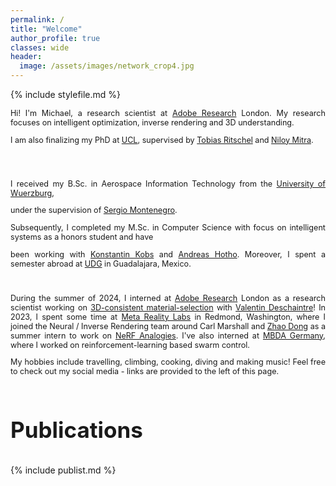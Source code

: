 ```yaml
---
permalink: /
title: "Welcome"
author_profile: true
classes: wide
header:
  image: /assets/images/network_crop4.jpg
---
```


{% include stylefile.md %}

<div style="text-align: justify; font-size: 90%;"> 

Hi! I'm Michael, a research scientist at <a href="https://research.adobe.com/">Adobe Research</a> London. 
My research focuses on intelligent optimization, inverse rendering and 3D understanding.

I am also finalizing my PhD at <a href="https://www.ucl.ac.uk">UCL</a>,
supervised by <a href="http://www.homepages.ucl.ac.uk/~ucactri">Tobias Ritschel</a> and <a href="http://www0.cs.ucl.ac.uk/staff/n.mitra">Niloy Mitra</a>. 

<br/> 

<br/>

I received my B.Sc. in Aerospace Information Technology from the <a href="https://www.uni-wuerzburg.de/startseite">University of Wuerzburg</a>,

under the supervision of <a href="https://www.informatik.uni-wuerzburg.de/aerospaceinfo/mitarbeiter/montenegro">Sergio Montenegro</a>.

Subsequently, I completed my M.Sc. in Computer Science with focus on intelligent systems as a honors student and have 

been working with <a href="https://www.informatik.uni-wuerzburg.de/datascience/staff/kobs">Konstantin Kobs</a> and <a href="https://www.informatik.uni-wuerzburg.de/datascience/staff/hotho">Andreas Hotho</a>.
Moreover, I spent a semester abroad at <a href="https://www.udg.mx">UDG</a> in Guadalajara, Mexico.
<br/>

<br/>

During the summer of 2024, I interned at <a href="https://research.adobe.com/">Adobe Research</a> London as a research scientist working on <a href="/sama">3D-consistent material-selection</a> with <a href="https://valentin.deschaintre.fr/">Valentin Deschaintre</a>! 
In 2023, I spent some time at <a href="https://about.meta.com/uk/realitylabs">Meta Reality Labs</a> in Redmond, Washington, where I joined the Neural / Inverse Rendering team around Carl Marshall and <a href="http://www.flycooler.com/">Zhao Dong</a> as a summer intern to work on <a href="/nerf_analogies">NeRF Analogies</a>. 
I've also interned at <a href="https://www.mbda-deutschland.de">MBDA Germany</a>, where I worked on reinforcement-learning 
based swarm control.

My hobbies include travelling, climbing, cooking, diving and making music! Feel free to check out my social media - links are provided to the left of this page. <br/>
</div>

<br/>
<p style="font-size: 35px; font-weight: 700;">Publications</p>


{% include publist.md %}
